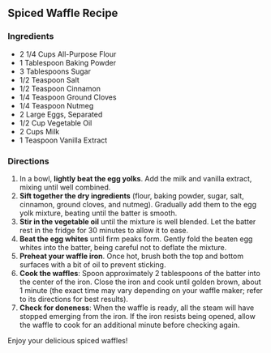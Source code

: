 ## Spiced Waffle Recipe

### Ingredients

- 2 1/4 Cups All-Purpose Flour
- 1 Tablespoon Baking Powder
- 3 Tablespoons Sugar
- 1/2 Teaspoon Salt
- 1/2 Teaspoon Cinnamon
- 1/4 Teaspoon Ground Cloves
- 1/4 Teaspoon Nutmeg
- 2 Large Eggs, Separated
- 1/2 Cup Vegetable Oil
- 2 Cups Milk
- 1 Teaspoon Vanilla Extract

### Directions

1. In a bowl, **lightly beat the egg yolks**. Add the milk and vanilla extract, mixing until well combined.
2. **Sift together the dry ingredients** (flour, baking powder, sugar, salt, cinnamon, ground cloves, and nutmeg). Gradually add them to the egg yolk mixture, beating until the batter is smooth.
3. **Stir in the vegetable oil** until the mixture is well blended. Let the batter rest in the fridge for 30 minutes to allow it to ease.
4. **Beat the egg whites** until firm peaks form. Gently fold the beaten egg whites into the batter, being careful not to deflate the mixture.
5. **Preheat your waffle iron**. Once hot, brush both the top and bottom surfaces with a bit of oil to prevent sticking.
6. **Cook the waffles**: Spoon approximately 2 tablespoons of the batter into the center of the iron. Close the iron and cook until golden brown, about 1 minute (the exact time may vary depending on your waffle maker; refer to its directions for best results).
7. **Check for doneness**: When the waffle is ready, all the steam will have stopped emerging from the iron. If the iron resists being opened, allow the waffle to cook for an additional minute before checking again.

Enjoy your delicious spiced waffles!
